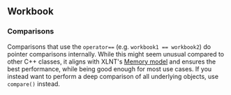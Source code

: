 ## Workbook

### Comparisons

Comparisons that use the `operator==` (e.g. `workbook1 == workbook2`) do pointer comparisons internally. While this might seem unusual compared to other C++ classes, it aligns with XLNT's [Memory model](/docs/basics/MemoryModel.md) and ensures the best performance, while being good enough for most use cases. If you instead want to perform a deep comparison of all underlying objects, use `compare()` instead.
